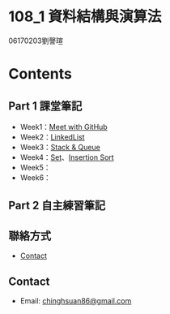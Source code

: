 # 108_1 資料結構與演算法
06170203劉謦瑄
# Contents
## Part 1 課堂筆記
* Week1：[Meet with GitHub](https://github.com/chinghsuan/class_exercises/tree/master/week1)
* Week2：[LinkedList](#LinkedList)
* Week3：[Stack & Queue](#Stack_&_Queue)
* Week4：[Set](#Set)、[Insertion Sort](#Insertion_Sort)
* Week5：
* Week6：
## Part 2 自主練習筆記

## 聯絡方式
* [Contact](#Contact)

## Contact
- Email: chinghsuan86@gmail.com
